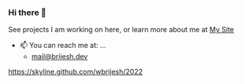 ### Hi there 👋

See projects I am working on here, or learn more about me at [My Site](https://brijesh.dev)
    
- 📫 You can reach me at: ...
    - mail@brijesh.dev

https://skyline.github.com/wbrijesh/2022


